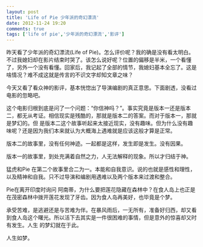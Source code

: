 ```yaml
---
layout: post
title: 'Life of Pie 少年派的奇幻漂流'
date: 2012-11-24 19:20
comments: true
tags: ['life of pie','少年派的奇幻漂流','影评']
---
```


昨天看了少年派的奇幻漂流(Life of Pie)。怎么评价呢？我的确是没有看太明白。不过我媳妇却在影片结束时哭了。该怎么说好呢？位置的偏移是半米，一个看懂
了，另外一个没有看懂。回家后，我记起了全部的情节，我媳妇基本全忘了。这是啥情况？难不成这就是传言的不识文字却知文章之味？

今天又看了看众神的影评，基本恍惚出了导演编剧的真正意思。下面剧透，没看过电影的忽略吧。

这个电影归根到底是问了一个问题：“你信神吗？”。事实究竟是版本一还是版本二，都无从考证。相信现实是残酷的，那就是版本二的答案。而对于版本一，那就是梦幻的。但
是版本二这个故事听起来太接近现实，没有趣味。但为什么没有趣味呢？还是因为我们本来就认为大概海上遇难就是应该这般才算是正常。

版本二的故事里，没有任何神迹。一起都是这样，发生即是发生。没有因果。

版本一的故事里，到处充满着自然之力，人无法解释的现象。所以才归结于神。

猛虎和Pie 在第二个故事里合二为一。本能和自我意识。说的也就是感性和理性，以及精神和自我。只不过导演和编剧用遇难以及两个版本来过渡和整合。

Pie在离开印度时询问  阿南蒂，为什么要把莲花隐藏在森林中？在食人岛上也正是在茂密森林中拨开莲花发现了牙齿。因为食人岛再美好，也毕竟是个梦。

承受苦难，是逃避还是与苦难为伴。在暴风雨后，一无所有，准备好归西，却又看到食人岛这个曙光。所以活下去其实是一件很困难的事情，但是意外的惊喜却又时有发生。人生
的梦幻就在于此。

人生如梦。

